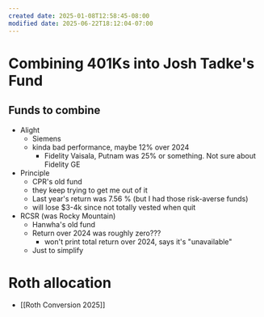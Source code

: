 ```yaml
---
created date: 2025-01-08T12:58:45-08:00
modified date: 2025-06-22T18:12:04-07:00
---
```


# Combining 401Ks into Josh Tadke's Fund

## Funds to combine
- Alight
	- Siemens
	- kinda bad performance, maybe 12% over 2024
		- Fidelity Vaisala, Putnam was 25% or something.  Not sure about Fidelity GE
- Principle
	- CPR's old fund
	- they keep trying to get me out of it
	- Last year's return was 7.56 % (but I had those risk-averse funds)
	- will lose $3-4k since not totally vested when quit
- RCSR (was Rocky Mountain)
	- Hanwha's old fund
	- Return over 2024 was roughly zero???
		- won't print total return over 2024, says it's "unavailable"
	- Just to simplify
# Roth allocation
- [[Roth Conversion 2025]]